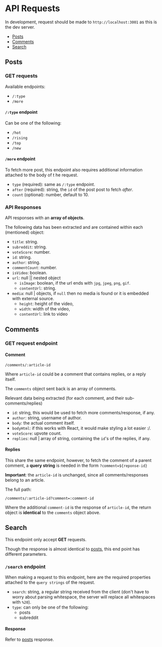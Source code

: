 # API Requests

In development, request should be made to `http://localhost:3001` as this is the
dev server.

- [Posts](#posts)
- [Comments](#comments)
- [Search](#search)

## Posts

### GET requests

Available endpoints:

- `/:type`
- `/more`

#### `/:type` endpoint

Can be one of the following:

- `/hot`
- `/rising`
- `/top`
- `/new`

#### `/more` endpoint

To fetch more post, this endpoint also requires additional information attached
to the body of t he request.

- `type` (required): same as `/:type` endpoint.
- `after` (required): string, the `id` of the post post to fetch _after_.
- `count` (optional): number, default to 10.

### API Responses

API responses with an **array of objects**.

The following data has been extracted and are contained within each (mentioned) object:

- `title`: string.
- `subreddit`: string.
- `voteScore`: number.
- `id`: string.
- `author`: string.
- `commentCount`: number.
- `isVideo`: boolean.
- `url`: null || nested object
  - `isImage`: boolean, if the url ends with `jpg`, `jpeg`, `png`, `gif`.
  - `contentUrl`: string.
- `media`: null | objects, if `null` then no media is found or it is
  embedded with external source.
  - `height`: height of the video,
  - `width`: width of the video,
  - `contentUrl`: link to video

## Comments

### GET request endpoint

#### Comment

    /comments/:article-id

Where `article-id` could be a comment that contains replies, or a reply itself.

The `comments` object sent back is an array of comments.

Relevant data being extracted (for each comment, and their sub-comments/replies)

- `id`: string, this would be used to fetch more comments/response, if any.
- `author`: string, username of author.
- `body`: the actual comment itself.
- `bodyHtml`: if this works with React, it would make styling a lot easier :/.
- `voteScore`: upvote count.
- `replies`: null | array of string, containing the `id`'s of the replies, if any.

#### Replies

This share the same endpoint, however, to fetch the comment of a parent
comment, a **query string** is needed in the form `?comment=${reponse-id}`

**Important**: the `article-id` is unchanged, since
all comments/responses belong to an article.

The full path:

    /comments/:article-id?comment=:comment-id

Where the additional `comment-id` is the response of `article-id`, the return object
is **identical** to the `comments` object above.

## Search

This endpoint only accept **GET** requests.

Though the response is almost identical to [posts](#posts), this end point has
different parameters.

### `/search` endpoint

When making a request to this endpoint, here are the required properties attached
to the `query strings` of the request.

- `search`: string, a regular string received from the client (don't have to worry
  about parsing whitespace, the server will replace all whitespaces with `%20`).
- `type`: can only be one of the following:
  - posts
  - subreddit

#### Response

Refer to [posts](#posts) response.
